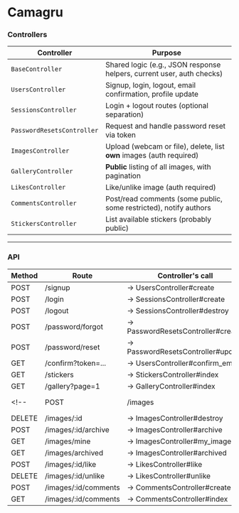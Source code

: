 # Camagru

### Controllers

| Controller                 | Purpose                                                               |
| -------------------------- | --------------------------------------------------------------------- |
| `BaseController`           | Shared logic (e.g., JSON response helpers, current user, auth checks) |
| `UsersController`          | Signup, login, logout, email confirmation, profile update             |
| `SessionsController`       | Login + logout routes (optional separation)                           |
| `PasswordResetsController` | Request and handle password reset via token                           |
| `ImagesController`         | Upload (webcam or file), delete, list **own** images (auth required)  |
| `GalleryController`        | **Public** listing of all images, with pagination                     |
| `LikesController`          | Like/unlike image (auth required)                                     |
| `CommentsController`       | Post/read comments (some public, some restricted), notify authors     |
| `StickersController`       | List available stickers (probably public)                             |

---

### API

| Method | Route | Controller's call | STATUS |
| ---- | ----------------------------- | ------------------------ | ---- |
| POST |     /signup                   | → UsersController#create | OK |
| POST |     /login                    | → SessionsController#create | OK |
| POST |     /logout                   | → SessionsController#destroy | OK |
| POST |     /password/forgot          | → PasswordResetsController#create | OK |
| POST |     /password/reset           | → PasswordResetsController#update | OK |
| GET |      /confirm?token=...        | → UsersController#confirm_email | OK |
| GET |      /stickers                 | → StickersController#index | OK |
| GET |      /gallery?page=1           | → GalleryController#index | TODO |
<!-- | POST |     /images                   | → ImagesController#create | Server side image creation | -->
| DELETE |   /images/:id               | → ImagesController#destroy | TODO |
| POST |     /images/:id/archive       | → ImagesController#archive | TODO |
| GET |      /images/mine              | → ImagesController#my_images | TODO |
| GET |      /images/archived          | → ImagesController#archived | TODO |
| POST |     /images/:id/like          | → LikesController#like | TODO |
| DELETE |   /images/:id/unlike        | → LikesController#unlike | TODO |
| POST |     /images/:id/comments      | → CommentsController#create | TODO |
| GET |      /images/:id/comments      | → CommentsController#index | TODO |